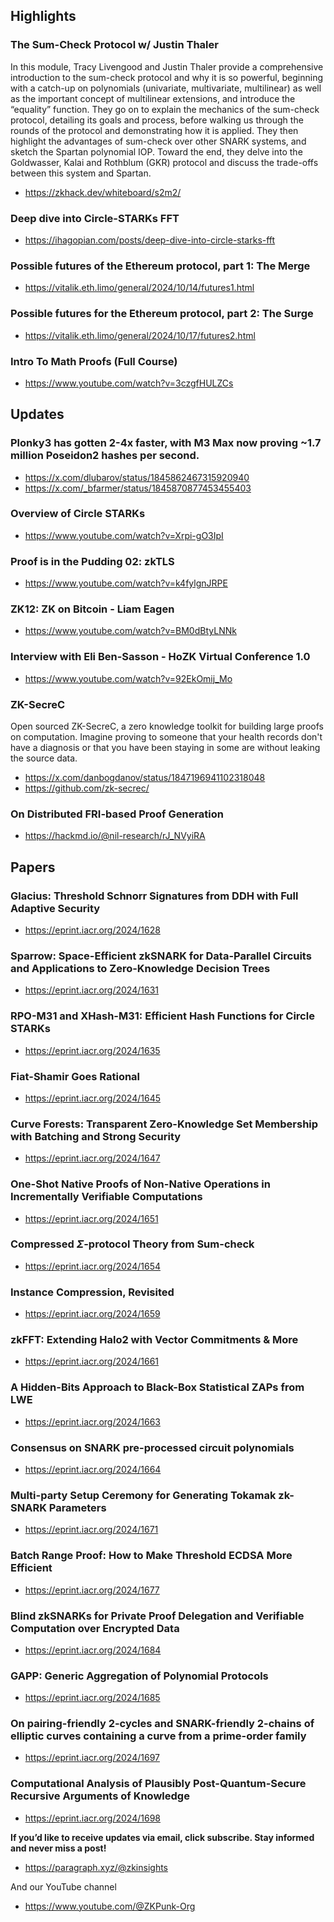 ## Highlights
### The Sum-Check Protocol w/ Justin Thaler
In this module, Tracy Livengood and Justin Thaler provide a comprehensive introduction to the sum-check protocol and why it is so powerful, beginning with a catch-up on polynomials (univariate, multivariate, multilinear) as well as the important concept of multilinear extensions, and introduce the “equality” function. They go on to explain the mechanics of the sum-check protocol, detailing its goals and process, before walking us through the rounds of the protocol and demonstrating how it is applied. They then highlight the advantages of sum-check over other SNARK systems, and sketch the Spartan polynomial IOP. Toward the end, they delve into the Goldwasser, Kalai and Rothblum (GKR) protocol and discuss the trade-offs between this system and Spartan.
- <https://zkhack.dev/whiteboard/s2m2/>
### Deep dive into Circle-STARKs FFT
- <https://ihagopian.com/posts/deep-dive-into-circle-starks-fft>
### Possible futures of the Ethereum protocol, part 1: The Merge
- <https://vitalik.eth.limo/general/2024/10/14/futures1.html>
### Possible futures for the Ethereum protocol, part 2: The Surge
- <https://vitalik.eth.limo/general/2024/10/17/futures2.html>
### Intro To Math Proofs (Full Course)
- <https://www.youtube.com/watch?v=3czgfHULZCs>


## Updates
### Plonky3 has gotten 2-4x faster, with M3 Max now proving ~1.7 million Poseidon2 hashes per second.
- <https://x.com/dlubarov/status/1845862467315920940>
- <https://x.com/_bfarmer/status/1845870877453455403>
### Overview of Circle STARKs
- <https://www.youtube.com/watch?v=Xrpi-gO3IpI>
### Proof is in the Pudding 02: zkTLS
- <https://www.youtube.com/watch?v=k4fylgnJRPE>
### ZK12: ZK on Bitcoin - Liam Eagen
- <https://www.youtube.com/watch?v=BM0dBtyLNNk>
### Interview with Eli Ben-Sasson - HoZK Virtual Conference 1.0
- <https://www.youtube.com/watch?v=92EkOmij_Mo>
### ZK-SecreC
Open sourced ZK-SecreC, a zero knowledge toolkit for building large proofs on computation. Imagine proving to someone that your health records don't have a diagnosis or that you have been staying in some are without leaking the source data.
- <https://x.com/danbogdanov/status/1847196941102318048>
- <https://github.com/zk-secrec/>
### On Distributed FRI-based Proof Generation
- <https://hackmd.io/@nil-research/rJ_NVyiRA>
## Papers
### Glacius: Threshold Schnorr Signatures from DDH with Full Adaptive Security
- <https://eprint.iacr.org/2024/1628>
### Sparrow: Space-Efficient zkSNARK for Data-Parallel Circuits and Applications to Zero-Knowledge Decision Trees
- <https://eprint.iacr.org/2024/1631>
### RPO-M31 and XHash-M31: Efficient Hash Functions for Circle STARKs
- <https://eprint.iacr.org/2024/1635>
### Fiat-Shamir Goes Rational
- <https://eprint.iacr.org/2024/1645>
### Curve Forests: Transparent Zero-Knowledge Set Membership with Batching and Strong Security
- <https://eprint.iacr.org/2024/1647>
### One-Shot Native Proofs of Non-Native Operations in Incrementally Verifiable Computations
- <https://eprint.iacr.org/2024/1651>
### Compressed $\Sigma$-protocol Theory from Sum-check
- <https://eprint.iacr.org/2024/1654>
### Instance Compression, Revisited
- <https://eprint.iacr.org/2024/1659>
### zkFFT: Extending Halo2 with Vector Commitments & More
- <https://eprint.iacr.org/2024/1661>
### A Hidden-Bits Approach to Black-Box Statistical ZAPs from LWE
- <https://eprint.iacr.org/2024/1663>
### Consensus on SNARK pre-processed circuit polynomials
- <https://eprint.iacr.org/2024/1664>
### Multi-party Setup Ceremony for Generating Tokamak zk-SNARK Parameters
- <https://eprint.iacr.org/2024/1671>
### Batch Range Proof: How to Make Threshold ECDSA More Efficient
- <https://eprint.iacr.org/2024/1677>
### Blind zkSNARKs for Private Proof Delegation and Verifiable Computation over Encrypted Data
- <https://eprint.iacr.org/2024/1684>
### GAPP: Generic Aggregation of Polynomial Protocols
- <https://eprint.iacr.org/2024/1685>
### On pairing-friendly 2-cycles and SNARK-friendly 2-chains of elliptic curves containing a curve from a prime-order family
- <https://eprint.iacr.org/2024/1697>
### Computational Analysis of Plausibly Post-Quantum-Secure Recursive Arguments of Knowledge
- <https://eprint.iacr.org/2024/1698>


**If you’d like to receive updates via email, click subscribe. Stay informed and never miss a post!**

- <https://paragraph.xyz/@zkinsights>

And our YouTube channel
- <https://www.youtube.com/@ZKPunk-Org>
